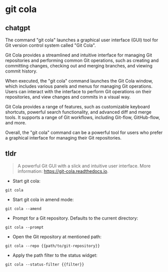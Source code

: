 # git cola 
## chatgpt 
The command "git cola" launches a graphical user interface (GUI) tool for Git version control system called "Git Cola". 

Git Cola provides a streamlined and intuitive interface for managing Git repositories and performing common Git operations, such as creating and committing changes, checking out and merging branches, and viewing commit history.

When executed, the "git cola" command launches the Git Cola window, which includes various panels and menus for managing Git operations. Users can interact with the interface to perform Git operations on their repositories, and view changes and commits in a visual way. 

Git Cola provides a range of features, such as customizable keyboard shortcuts, powerful search functionality, and advanced diff and merge tools. It supports a range of Git workflows, including Git-flow, GitHub-flow, and more.

Overall, the "git cola" command can be a powerful tool for users who prefer a graphical interface for managing their Git repositories. 

## tldr 
 
> A powerful Git GUI with a slick and intuitive user interface.
> More information: <https://git-cola.readthedocs.io>.

- Start git cola:

`git cola`

- Start git cola in amend mode:

`git cola --amend`

- Prompt for a Git repository. Defaults to the current directory:

`git cola --prompt`

- Open the Git repository at mentioned path:

`git cola --repo {{path/to/git-repository}}`

- Apply the path filter to the status widget:

`git cola --status-filter {{filter}}`
